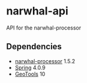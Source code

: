 narwhal-api
===========

API for the narwhal-processor

Dependencies
------------
 * [narwhal-processor](https://github.com/Canadensys/narwhal-processor) 1.5.2
 * [Spring](http://www.springsource.org/spring-framework) 4.0.9
 * [GeoTools](http://www.geotools.org/) 10
 